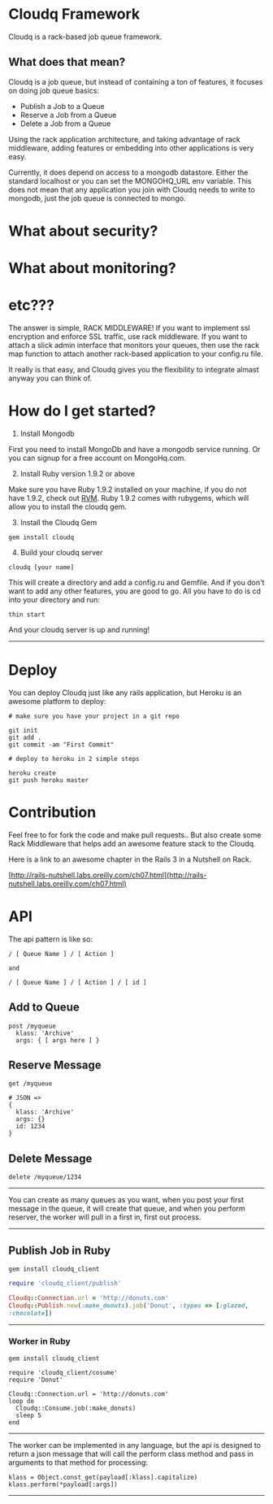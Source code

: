 # Cloudq Framework

Cloudq is a rack-based job queue framework.  

## What does that mean?

Cloudq is a job queue, but instead of containing a ton of features, it focuses on doing job queue basics:

* Publish a Job to a Queue
* Reserve a Job from a Queue
* Delete a Job from a Queue

Using the rack application architecture, and taking advantage of rack middleware, adding features or embedding
into other applications is very easy.

Currently, it does depend on access to a mongodb datastore.  Either the standard localhost or you can 
set the MONGOHQ_URL env variable.  This does not mean that any application you join with Cloudq needs to write to mongodb, just the job queue is connected to mongo.

# What about security?
# What about monitoring?
# etc???

The answer is simple, RACK MIDDLEWARE!  If you want to implement ssl encryption and enforce SSL traffic, use
rack middleware.  If you want to attach a slick admin 
interface that monitors your queues, then use the rack
map function to attach another rack-based application to your config.ru file.

It really is that easy, and Cloudq gives you the flexibility to integrate almast anyway you can think of.

# How do I get started?

1. Install Mongodb

First you need to install MongoDb and have a mongodb service running.  Or you can signup for a free account on
MongoHq.com.  

2. Install Ruby version 1.9.2 or above

Make sure you have Ruby 1.9.2 installed on your machine, if you do not have 1.9.2, check out [RVM](https://rvm.beginrescueend.com/).  Ruby 1.9.2 comes with rubygems, which will allow you to install the cloudq gem.

3. Install the Cloudq Gem

``` shell
gem install cloudq
```

    
4. Build your cloudq server

```
cloudq [your name]
```
    
This will create a directory and add a config.ru and Gemfile.  And if you don't want to add any other features,
you are good to go.  All you have to do is cd into your directory and run:


    thin start
    
And your cloudq server is up and running!  

----------------

# Deploy

You can deploy Cloudq just like any rails application, but Heroku is an awesome platform to deploy:
    
    # make sure you have your project in a git repo
    
    git init
    git add .
    git commit -am "First Commit"
    
    # deploy to heroku in 2 simple steps
    
    heroku create
    git push heroku master
    

# Contribution

Feel free to for fork the code and make pull requests.. But also create some Rack Middleware that helps add an
awesome feature stack to the Cloudq.

Here is a link to an awesome chapter in the Rails 3 in a Nutshell on Rack.

[http://rails-nutshell.labs.oreilly.com/ch07.html](http://rails-nutshell.labs.oreilly.com/ch07.html)


# API

The api pattern is like so:

    / [ Queue Name ] / [ Action ] 

    and

    / [ Queue Name ] / [ Action ] / [ id ]


## Add to Queue

    post /myqueue
      klass: 'Archive'
      args: { [ args here ] }

## Reserve Message

    get /myqueue
    
    # JSON =>
    { 
      klass: 'Archive'
      args: {}
      id: 1234
    }

## Delete Message

    delete /myqueue/1234


---

You can create as many queues as you want, when you post your first
message in the queue, it will create that queue, and when you perform
reserver, the worker will pull in a first in, first out process.

---

## Publish Job in Ruby

```
gem install cloudq_client
```

``` ruby
require 'cloudq_client/publish'

Cloudq::Connection.url = 'http://donuts.com'
Cloudq::Publish.new(:make_donuts).job('Donut', :types => [:glazed,
:chocolate])

```


---

### Worker in Ruby

    gem install cloudq_client

    require 'cloudq_client/cosume'
    require 'Donut'

    Cloudq::Connection.url = 'http://donuts.com'
    loop do
      Cloudq::Consume.job(:make_donuts)
      sleep 5
    end


---

The worker can be implemented in any language, but the api is designed
to return a json message that will call the perform class method and
pass in arguments to that method for processing:

    klass = Object.const_get(payload[:klass].capitalize)
    klass.perform(*payload[:args])



---







